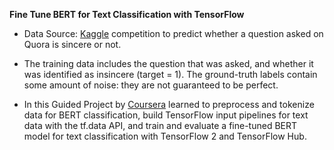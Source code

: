**Fine Tune BERT for Text Classification with TensorFlow**


- Data Source:
[Kaggle](https://www.kaggle.com/c/quora-insincere-questions-classification/data) competition to predict whether a question asked on Quora is sincere or not.

- The training data includes the question that was asked, and whether it was identified as insincere (target = 1). The ground-truth labels contain some amount of noise: they are not guaranteed to be perfect.

- In this Guided Project by [Coursera](https://www.coursera.org/projects/fine-tune-bert-tensorflow) learned to preprocess and tokenize data for BERT classification, 
build TensorFlow input pipelines for text data with the tf.data API, and train and evaluate a fine-tuned BERT model for text classification with TensorFlow 2 and TensorFlow Hub.  

